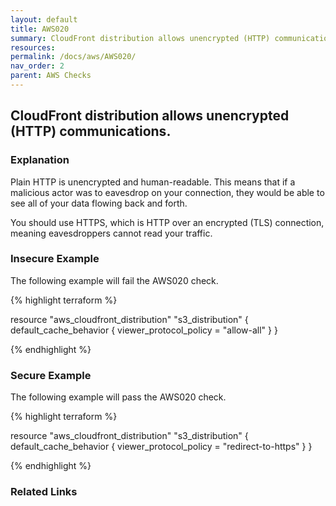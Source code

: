 ```yaml
---
layout: default
title: AWS020
summary: CloudFront distribution allows unencrypted (HTTP) communications. [aws_cloudfront_distribution] 
resources: 
permalink: /docs/aws/AWS020/
nav_order: 2
parent: AWS Checks
---
```


## CloudFront distribution allows unencrypted (HTTP) communications.

### Explanation


Plain HTTP is unencrypted and human-readable. This means that if a malicious actor was to eavesdrop on your connection, they would be able to see all of your data flowing back and forth.

You should use HTTPS, which is HTTP over an encrypted (TLS) connection, meaning eavesdroppers cannot read your traffic.



### Insecure Example

The following example will fail the AWS020 check.

{% highlight terraform %}

resource "aws_cloudfront_distribution" "s3_distribution" {
	default_cache_behavior {
	    viewer_protocol_policy = "allow-all"
	  }
}

{% endhighlight %}



### Secure Example

The following example will pass the AWS020 check.

{% highlight terraform %}

resource "aws_cloudfront_distribution" "s3_distribution" {
	default_cache_behavior {
	    viewer_protocol_policy = "redirect-to-https"
	  }
}

{% endhighlight %}


### Related Links


